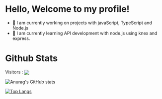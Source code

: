 ### <h1>Hello, Welcome to my profile!</h1>

- 🔭 I am currently working on projects with javaScript, TypeScript and Node.js
- 🌱 I am currently learning API development with node.js using knex and express.
  
<h1>Github Stats</h1>

<p align="left">Visitors : <img align="center" src="https://profile-counter.glitch.me/{DoomerO}/count.svg" /></p>

![Anurag's GitHub stats](https://github-readme-stats.vercel.app/api?username=DoomerO&count&theme=merko&hide_border=true_private=true)

[![Top Langs](https://github-readme-stats.vercel.app/api/top-langs/?username=DoomerO&layout=compact&theme=merko)](https://github.com/anuraghazra/github-readme-stats)

